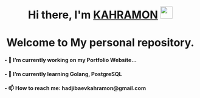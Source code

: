 <h1 align="center">Hi there, I'm <a href="https://kahramon.w3spaces.com/" target="_blank">KAHRAMON</a> 
<img src="https://github.com/blackcater/blackcater/raw/main/images/Hi.gif" height="32"/></h1>
<h1 align="center">Welcome to My personal repository.</h1>

<h4>- 🔭 I’m currently working on my Portfolio Website...</h4>
<h4>- 🌱 I’m currently learning Golang, PostgreSQL </h4>
<h4>- 📫 How to reach me: hadjibaevkahramon@gmail.com </h4>
  
><div style="text-align:center; align-items: center; align-content: center" >
> <!--Карточка профиля: -->
<img src="https://github-profile-summary-cards.vercel.app/api/cards/profile-details?username=HADJIBAEV&theme=solarized_dark" alt=""><br>
> <!--Статистика языков в коммитах:--> 
>  <!-- <img src="https://github-profile-summary-cards.vercel.app/api/cards/most-commit-language?username=HADJIBAEV&theme=solarized_dark" alt=""> -->
> <!--Статистика языков в репозиториях:-->
> <!--  <img src="https://github-profile-summary-cards.vercel.app/api/cards/repos-per-language?username=HADJIBAEV&theme=solarized_dark" alt=""> -->
> <!--Статистика профиля:--> 
> <!--  <br><img src="https://github-profile-summary-cards.vercel.app/api/cards/stats?username=HADJIBAEV&theme=solarized_dark" alt="" /> -->
> <!--Данные по коммитам за сутки:--> 
> <!-- <img src="https://github-profile-summary-cards.vercel.app/api/cards/productive-time?username=HADJIBAEV&theme=solarized_dark" alt=""> -->
></div>
